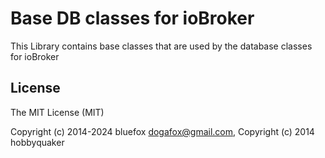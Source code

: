 # Base DB classes for ioBroker
This Library contains base classes that are used by the database classes for ioBroker

## License
The MIT License (MIT)

Copyright (c) 2014-2024 bluefox <dogafox@gmail.com>,
Copyright (c) 2014      hobbyquaker
